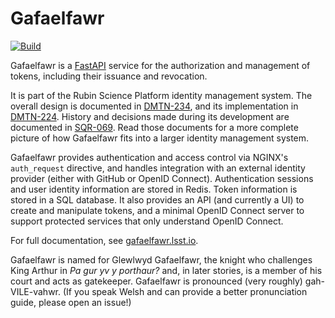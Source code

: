 # Gafaelfawr

[![Build](https://github.com/lsst-sqre/gafaelfawr/workflows/CI/badge.svg)](https://github.com/lsst-sqre/gafaelfawr/actions)

Gafaelfawr is a [FastAPI](https://fastapi.tiangolo.com/) service for the authorization and management of tokens, including their issuance and revocation.

It is part of the Rubin Science Platform identity management system.
The overall design is documented in [DMTN-234](https://dmtn-234.lsst.io), and its implementation in [DMTN-224](https://dmtn-224.lsst.io).
History and decisions made during its development are documented in [SQR-069](https://sqr-069.lsst.io).
Read those documents for a more complete picture of how Gafaelfawr fits into a larger identity management system.

Gafaelfawr provides authentication and access control via NGINX's `auth_request` directive, and handles integration with an external identity provider (either with GitHub or OpenID Connect).
Authentication sessions and user identity information are stored in Redis.
Token information is stored in a SQL database.
It also provides an API (and currently a UI) to create and manipulate tokens, and a minimal OpenID Connect server to support protected services that only understand OpenID Connect.

For full documentation, see [gafaelfawr.lsst.io](https://gafaelfawr.lsst.io/).

Gafaelfawr is named for Glewlwyd Gafaelfawr, the knight who challenges King Arthur in *Pa gur yv y porthaur?* and, in later stories, is a member of his court and acts as gatekeeper.
Gafaelfawr is pronounced (very roughly) gah-VILE-vahwr.
(If you speak Welsh and can provide a better pronunciation guide, please open an issue!)

